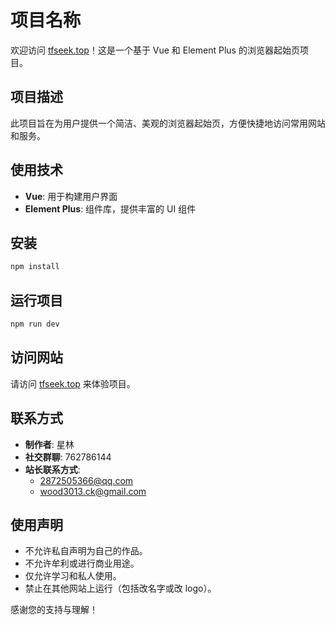 # 项目名称

欢迎访问 [tfseek.top](https://tfseek.top)！这是一个基于 Vue 和 Element Plus 的浏览器起始页项目。

## 项目描述

此项目旨在为用户提供一个简洁、美观的浏览器起始页，方便快捷地访问常用网站和服务。

## 使用技术

- **Vue**: 用于构建用户界面
- **Element Plus**: 组件库，提供丰富的 UI 组件

## 安装

```bash
npm install
```

## 运行项目

```bash
npm run dev
```

## 访问网站

请访问 [tfseek.top](https://tfseek.top) 来体验项目。

## 联系方式

- **制作者**: 星林
- **社交群聊**: 762786144
- **站长联系方式**:
  - 2872505366@qq.com
  - wood3013.ck@gmail.com

## 使用声明

- 不允许私自声明为自己的作品。
- 不允许牟利或进行商业用途。
- 仅允许学习和私人使用。
- 禁止在其他网站上运行（包括改名字或改 logo）。

感谢您的支持与理解！
